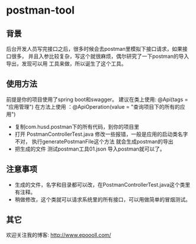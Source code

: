 # postman-tool

## 背景
后台开发人员写完接口之后，很多时候会去postman里模拟下接口请求，如果接口很多，
并且入参比较复杂，写这个就很麻烦，偶尔研究了一下postman的导入导出，发现可以用
工具来做，所以诞生了这个工具。

## 使用方法

前提是你的项目使用了spring boot和swagger。
建议在类上使用: @Api(tags = "应用管理")
在方法上使用 ：@ApiOperation(value = "查询项目下的所有的应用")

- 复制com.husd.postman下的所有代码，到你的项目里
- 打开  PostmanControllerTest.java 修改一些报错，一般是应用的启动类名字不对， 执行generatePostmanFile这个方法
就会生成postman的导出
- 把生成的文件 测试postman工具01.json 导入postman就可以了。

## 注意事项

- 生成的文件，名字和目录都可以改，在PostmanControllerTest.java这个类里有注释。
- 稍做修改，这个类就可以请求系统里的所有接口，可以用做简单的冒烟测试。

## 其它

欢迎关注我的博客: http://www.epoooll.com/


